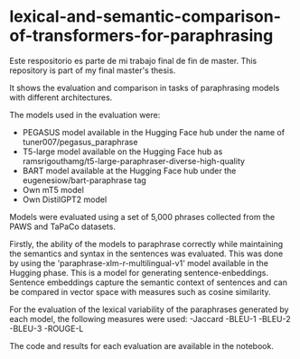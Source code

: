 # lexical-and-semantic-comparison-of-transformers-for-paraphrasing
Este respositorio es parte de mi trabajo final de fin de master. 
This repository is part of my final master's thesis.

It shows the evaluation and comparison in tasks of paraphrasing models with different architectures.

The models used in the evaluation were:

- PEGASUS model available in the Hugging Face hub under the name of tuner007/pegasus_paraphrase
- T5-large model available on the Hugging Face hub as ramsrigouthamg/t5-large-paraphraser-diverse-high-quality
- BART model available at the Hugging Face hub under the eugenesiow/bart-paraphrase tag
- Own mT5 model
- Own DistilGPT2 model

Models were evaluated using a set of 5,000 phrases collected from the PAWS and TaPaCo datasets.

Firstly, the ability of the models to paraphrase correctly while maintaining the semantics and syntax in the sentences was evaluated.
This was done by using the 'paraphrase-xlm-r-multilingual-v1' model available in the Hugging phase. This is a model for generating sentence-enbeddings.
Sentence embeddings capture the semantic context of sentences and can be compared in vector space with measures such as cosine similarity.

For the evaluation of the lexical variability of the paraphrases generated by each model, the following measures were used:
-Jaccard
-BLEU-1
-BLEU-2
-BLEU-3
-ROUGE-L

The code and results for each evaluation are available in the notebook.
